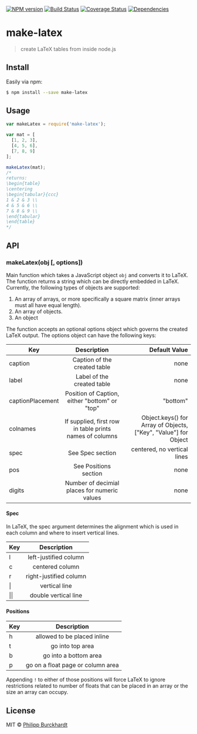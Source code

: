 [![NPM version][npm-image]][npm-url]
[![Build Status][travis-image]][travis-url]
[![Coverage Status][coveralls-image]][coveralls-url]
[![Dependencies][dependencies-image]][dependencies-url]

# make-latex

> create LaTeX tables from inside node.js

## Install

Easily via npm:

```sh
$ npm install --save make-latex
```

## Usage

```js
var makeLatex = require('make-latex');

var mat = [
  [1, 2, 3],
  [4, 5, 6],
  [7, 8, 9]
];

makeLatex(mat);
/*
returns:
\begin{table}
\centering
\begin{tabular}{ccc}
1 & 2 & 3 \\
4 & 5 & 6 \\
7 & 8 & 9 \\
\end{tabular}
\end{table}
*/
```

## API

### makeLatex(obj [, options])

Main function which takes a JavaScript object `obj` and converts it to LaTeX.
The function returns a string which can be directly embedded in LaTeX.
Currently, the following types of objects are supported:

1. An array of arrays, or more specifically a square matrix (inner arrays must all
  have equal length).
2. An array of objects.
3. An object

The function accepts an optional options object which governs the created LaTeX output.
The options object can have the following keys:

| Key        |   Description           | Default Value |
| ------------- |:-------------:| -----:|
| caption       | Caption of the created table | none |
| label         | Label of the created table | none |
| captionPlacement         | Position of Caption, either "bottom" or "top" | "bottom" |
| colnames      | If supplied, first row in table prints names of columns | Object.keys() for Array of Objects, ["Key", "Value"] for Object |
| spec          | See Spec section      | centered, no vertical lines
| pos           | See Positions section | none |
| digits        | Number of decimial places for numeric values | none |

#### Spec

In LaTeX, the spec argument determines the alignment which is used
in each column and where to insert vertical lines.

| Key        |   Description  |
| ------------- |:-------------:|
|  l  | left-justified column |
|  c  | centered column |
|  r  | right-justified column |
|  \| 	| vertical line |
|  \|\| |	double vertical line |

#### Positions

| Key        |   Description  |
| ------------- |:-------------:|
|  h  | allowed to be placed inline |
|  t  | go into top area |
|  b  | go into a bottom area |
|  p  | go on a float page or column area |

Appending `!` to either of those positions will force LaTeX to ignore restrictions related to number of floats
that can be placed in an array or the size an array can occupy.

## License

MIT © [Philipp Burckhardt](http://www.philipp-burckhardt.com)

[npm-url]: https://npmjs.org/package/make-latex
[npm-image]: https://badge.fury.io/js/make-latex.svg

[travis-url]: https://travis-ci.org/Planeshifter/node-make-latex
[travis-image]: https://travis-ci.org/Planeshifter/node-make-latex.svg?branch=master

[coveralls-image]: https://img.shields.io/coveralls/Planeshifter/node-make-latex/master.svg
[coveralls-url]: https://coveralls.io/r/Planeshifter/node-make-latex?branch=master

[dependencies-image]: https://david-dm.org/Planeshifter/node-make-latex.svg
[dependencies-url]: https://david-dm.org/Planeshifter/node-make-latex
